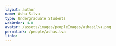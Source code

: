 ```yaml
---
layout: author
name: Asha Silva
type: Undergraduate Students
webOrder: 4.0
avatar: /assets/images/peopleImages/ashasilva.png
permalink: /people/ashasilva
links:
---
```

